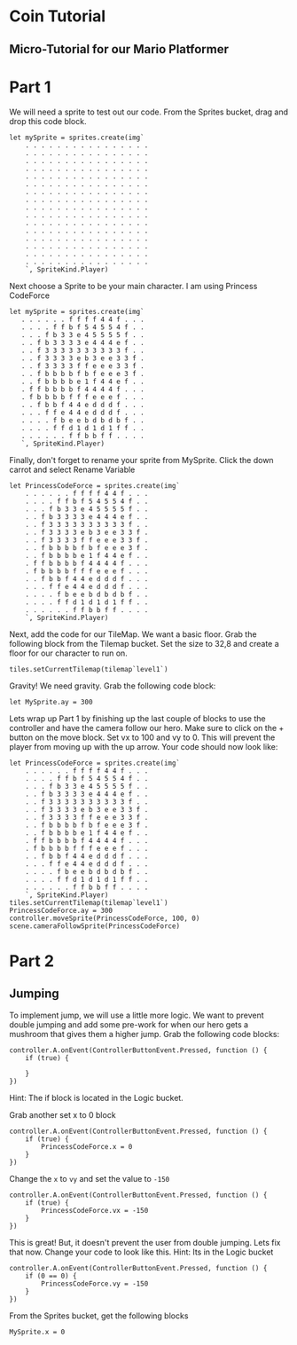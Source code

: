 # Coin Tutorial
## Micro-Tutorial for our Mario Platformer

# Part 1
We will need a sprite to test out our code. From the Sprites bucket, drag and drop this code block. 
```blocks
let mySprite = sprites.create(img`
    . . . . . . . . . . . . . . . . 
    . . . . . . . . . . . . . . . . 
    . . . . . . . . . . . . . . . . 
    . . . . . . . . . . . . . . . . 
    . . . . . . . . . . . . . . . . 
    . . . . . . . . . . . . . . . . 
    . . . . . . . . . . . . . . . . 
    . . . . . . . . . . . . . . . . 
    . . . . . . . . . . . . . . . . 
    . . . . . . . . . . . . . . . . 
    . . . . . . . . . . . . . . . . 
    . . . . . . . . . . . . . . . . 
    . . . . . . . . . . . . . . . . 
    . . . . . . . . . . . . . . . . 
    . . . . . . . . . . . . . . . . 
    . . . . . . . . . . . . . . . . 
    `, SpriteKind.Player)
```
Next choose a Sprite to be your main character. I am using Princess CodeForce
 ```blocks
 let mySprite = sprites.create(img`
    . . . . . . f f f f 4 4 f . . . 
    . . . . f f b f 5 4 5 5 4 f . . 
    . . . f b 3 3 e 4 5 5 5 5 f . . 
    . . f b 3 3 3 3 e 4 4 4 e f . . 
    . . f 3 3 3 3 3 3 3 3 3 3 f . . 
    . . f 3 3 3 3 e b 3 e e 3 3 f . 
    . . f 3 3 3 3 f f e e e 3 3 f . 
    . . f b b b b f b f e e e 3 f . 
    . . f b b b b e 1 f 4 4 e f . . 
    . f f b b b b f 4 4 4 4 f . . . 
    . f b b b b f f f e e e f . . . 
    . . f b b f 4 4 e d d d f . . . 
    . . . f f e 4 4 e d d d f . . . 
    . . . . f b e e b d b d b f . . 
    . . . . f f d 1 d 1 d 1 f f . . 
    . . . . . . f f b b f f . . . . 
    `, SpriteKind.Player)
```
Finally, don't forget to rename your sprite from MySprite. Click the down carrot and select Rename Variable

```blocks
let PrincessCodeForce = sprites.create(img`
    . . . . . . f f f f 4 4 f . . . 
    . . . . f f b f 5 4 5 5 4 f . . 
    . . . f b 3 3 e 4 5 5 5 5 f . . 
    . . f b 3 3 3 3 e 4 4 4 e f . . 
    . . f 3 3 3 3 3 3 3 3 3 3 f . . 
    . . f 3 3 3 3 e b 3 e e 3 3 f . 
    . . f 3 3 3 3 f f e e e 3 3 f . 
    . . f b b b b f b f e e e 3 f . 
    . . f b b b b e 1 f 4 4 e f . . 
    . f f b b b b f 4 4 4 4 f . . . 
    . f b b b b f f f e e e f . . . 
    . . f b b f 4 4 e d d d f . . . 
    . . . f f e 4 4 e d d d f . . . 
    . . . . f b e e b d b d b f . . 
    . . . . f f d 1 d 1 d 1 f f . . 
    . . . . . . f f b b f f . . . . 
    `, SpriteKind.Player)
```
Next, add the code for our TileMap. We want a basic floor. Grab the following block from the Tilemap bucket. Set the size to 32,8 and create a floor for our character to run on.
```blocks
tiles.setCurrentTilemap(tilemap`level1`)
```
Gravity! We need gravity. Grab the following code block:
```blocks
let MySprite.ay = 300
```
Lets wrap up Part 1 by finishing up the last couple of blocks to use the controller and have the camera follow our hero. Make sure to click on the + button on the move block. Set vx to 100 and vy to 0. This will prevent the player from moving up with the up arrow. Your code should now look like:
```blocks
let PrincessCodeForce = sprites.create(img`
    . . . . . . f f f f 4 4 f . . . 
    . . . . f f b f 5 4 5 5 4 f . . 
    . . . f b 3 3 e 4 5 5 5 5 f . . 
    . . f b 3 3 3 3 e 4 4 4 e f . . 
    . . f 3 3 3 3 3 3 3 3 3 3 f . . 
    . . f 3 3 3 3 e b 3 e e 3 3 f . 
    . . f 3 3 3 3 f f e e e 3 3 f . 
    . . f b b b b f b f e e e 3 f . 
    . . f b b b b e 1 f 4 4 e f . . 
    . f f b b b b f 4 4 4 4 f . . . 
    . f b b b b f f f e e e f . . . 
    . . f b b f 4 4 e d d d f . . . 
    . . . f f e 4 4 e d d d f . . . 
    . . . . f b e e b d b d b f . . 
    . . . . f f d 1 d 1 d 1 f f . . 
    . . . . . . f f b b f f . . . . 
    `, SpriteKind.Player)
tiles.setCurrentTilemap(tilemap`level1`)
PrincessCodeForce.ay = 300
controller.moveSprite(PrincessCodeForce, 100, 0)
scene.cameraFollowSprite(PrincessCodeForce)
```

# Part 2
## Jumping
To implement jump, we will use a little more logic. We want to prevent double jumping and add some pre-work for when our hero gets a mushroom that gives them a higher jump.
Grab the following code blocks:
```blocks
controller.A.onEvent(ControllerButtonEvent.Pressed, function () {
    if (true) {
    	
    }
})
```
Hint: The if block is located in the Logic bucket.

Grab another set x to 0 block 
```blocks
controller.A.onEvent(ControllerButtonEvent.Pressed, function () {
    if (true) {
        PrincessCodeForce.x = 0
    }
})
```
Change the ``x`` to ``vy`` and set the value to ``-150``
```blocks
controller.A.onEvent(ControllerButtonEvent.Pressed, function () {
    if (true) {
        PrincessCodeForce.vx = -150
    }
})
```

This is great! But, it doesn't prevent the user from double jumping. Lets fix that now. 
Change your code to look like this. Hint: Its in the Logic bucket
```blocks
controller.A.onEvent(ControllerButtonEvent.Pressed, function () {
    if (0 == 0) {
        PrincessCodeForce.vy = -150
    }
})
```
From the Sprites bucket, get the following blocks
```blocks 
MySprite.x = 0
```


